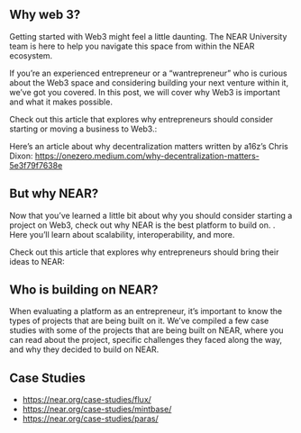 ## Why web 3?

Getting started with Web3 might feel a little daunting. The NEAR University team is here to help you navigate this space from within the NEAR ecosystem.

If you’re an experienced entrepreneur or a “wantrepreneur” who is curious about the Web3 space and considering building your next venture within it, we’ve got you covered. In this post, we will cover why Web3 is important and what it makes possible.

Check out this article that explores why entrepreneurs should consider starting or moving a business to Web3.:

Here’s an article about why decentralization matters written by a16z’s Chris Dixon: <https://onezero.medium.com/why-decentralization-matters-5e3f79f7638e>

## But why NEAR?

Now that you’ve learned a little bit about why you should consider starting a project on Web3, check out why NEAR is the best platform to build on. . Here you’ll learn about scalability, interoperability, and more.

Check out this article that explores why entrepreneurs should bring their ideas to NEAR:

## Who is building on NEAR?

When evaluating a platform as an entrepreneur, it’s important to know the types of projects that are being built on it. We’ve compiled a few case studies with some of the projects that are being built on NEAR, where you can read about the project, specific challenges they faced along the way, and why they decided to build on NEAR.

## Case Studies

- <https://near.org/case-studies/flux/>
- <https://near.org/case-studies/mintbase/>
- <https://near.org/case-studies/paras/>
